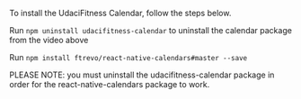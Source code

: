 To install the UdaciFitness Calendar, follow the steps below.

Run `npm uninstall udacifitness-calendar` to uninstall the calendar package from the video above

Run `npm install ftrevo/react-native-calendars#master --save`

PLEASE NOTE: you must uninstall the udacifitness-calendar package in order for the react-native-calendars package to work.
